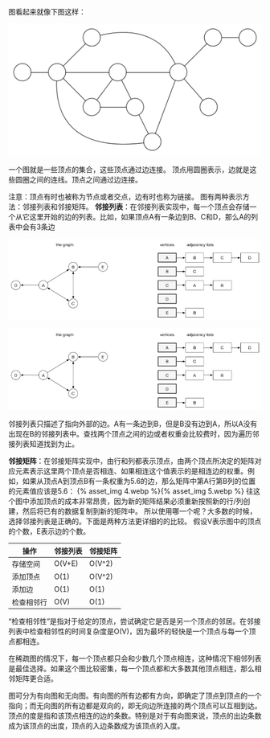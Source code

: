 图看起来就像下图这样：

![](1.png)

一个图就是一些顶点的集合，这些顶点通过边连接。
顶点用圆圈表示，边就是这些圆圈之间的连线。顶点之间通过边连接。

注意：顶点有时也被称为节点或者交点，边有时也称为链接。
图有两种表示方法：邻接列表和邻接矩阵。
**邻接列表**：在邻接列表实现中，每一个顶点会存储一个从它这里开始的边的列表。比如，如果顶点A有一条边到B、C和D，那么A的列表中会有3条边

![](2.webp)

![](3.webp)

邻接列表只描述了指向外部的边。A有一条边到B，但是B没有边到A，所以A没有出现在B的邻接列表中。查找两个顶点之间的边或者权重会比较费时，因为遍历邻接列表知道找到为止。

**邻接矩阵**：在邻接矩阵实现中，由行和列都表示顶点，由两个顶点所决定的矩阵对应元素表示这里两个顶点是否相连、如果相连这个值表示的是相连边的权重。例如，如果从顶点A到顶点B有一条权重为5.6的边，那么矩阵中第A行第B列的位置的元素值应该是5.6：
{% asset_img 4.webp %}{% asset_img 5.webp %}
往这个图中添加顶点的成本非常昂贵，因为新的矩阵结果必须重新按照新的行/列创建，然后将已有的数据复制到新的矩阵中。
所以使用哪一个呢？大多数的时候，选择邻接列表是正确的。下面是两种方法更详细的的比较。
假设V表示图中的顶点的个数，E表示边的个数。

|操作		|邻接列表	|邻接矩阵	|
|--			|--			|--			|
|存储空间	|O(V+E)		|O(V^2)		|
|添加顶点	|O(1)		|O(V^2)		|
|添加边		|O(1)		|O(1)		|
|检查相邻行	|O(V)		|O(1)		|

“检查相邻性”是指对于给定的顶点，尝试确定它是否是另一个顶点的邻居。在邻接列表中检查相邻性的时间复杂度是O(V)，因为最坏的轻快是一个顶点与每一个顶点都相连。

在稀疏图的情况下，每一个顶点都只会和少数几个顶点相连，这种情况下相邻列表是最佳选择。如果这个图比较密集，每一个顶点都和大多数其他顶点相连，那么相邻矩阵更合适。

图可分为有向图和无向图。有向图的所有边都有方向，即确定了顶点到顶点的一个指向；而无向图的所有边都是双向的，即无向边所连接的两个顶点可以互相到达。顶点的度是指和该顶点相连的边的条数。特别是对于有向图来说，顶点的出边条数成为该顶点的出度，顶点的入边条数成为该顶点的入度。